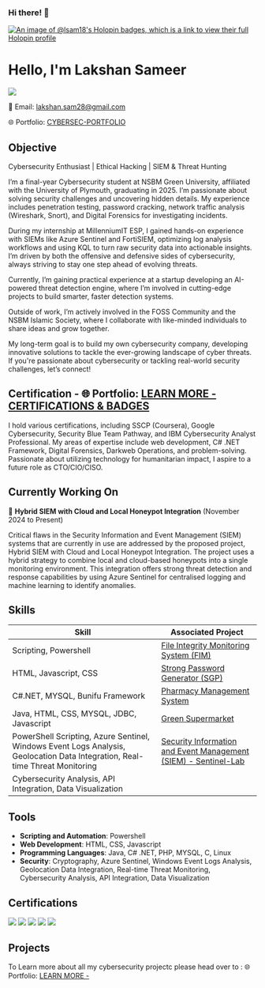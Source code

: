 
### Hi there! 👋

[![An image of @lsam18's Holopin badges, which is a link to view their full Holopin profile](https://holopin.me/lsam18)](https://holopin.io/@lsam18)

# Hello, I'm Lakshan Sameer

<a href="https://www.linkedin.com/in/lsam/"><img src="https://img.shields.io/badge/-LinkedIn-0072b1?&style=for-the-badge&logo=linkedin&logoColor=white" /></a>

📧 Email: lakshan.sam28@gmail.com

🌐 Portfolio: [CYBERSEC-PORTFOLIO](https://lsam-cybersec.lovestoblog.com)

## Objective
Cybersecurity Enthusiast | Ethical Hacking | SIEM & Threat Hunting

I’m a final-year Cybersecurity student at NSBM Green University, affiliated with the University of Plymouth, graduating in 2025. I’m passionate about solving security challenges and uncovering hidden details. My experience includes penetration testing, password cracking, network traffic analysis (Wireshark, Snort), and Digital Forensics for investigating incidents.

During my internship at MillenniumIT ESP, I gained hands-on experience with SIEMs like Azure Sentinel and FortiSIEM, optimizing log analysis workflows and using KQL to turn raw security data into actionable insights. I’m driven by both the offensive and defensive sides of cybersecurity, always striving to stay one step ahead of evolving threats.

Currently, I’m gaining practical experience at a startup developing an AI-powered threat detection engine, where I’m involved in cutting-edge projects to build smarter, faster detection systems.

Outside of work, I’m actively involved in the FOSS Community and the NSBM Islamic Society, where I collaborate with like-minded individuals to share ideas and grow together.

My long-term goal is to build my own cybersecurity company, developing innovative solutions to tackle the ever-growing landscape of cyber threats. If you're passionate about cybersecurity or tackling real-world security challenges, let’s connect!

## Certification - 🌐 Portfolio: [LEARN MORE - CERTIFICATIONS & BADGES](https://lsam-cybersec.lovestoblog.com)
I hold various certifications, including SSCP (Coursera), Google Cybersecurity, Security Blue Team Pathway, and IBM Cybersecurity Analyst Professional. My areas of expertise include web development, C# .NET Framework, Digital Forensics, Darkweb Operations, and problem-solving. Passionate about utilizing technology for humanitarian impact, I aspire to a future role as CTO/CIO/CISO.

## Currently Working On

🔭 **Hybrid SIEM with Cloud and Local Honeypot
Integration** (November 2024 to Present)

Critical flaws in the Security Information and Event Management (SIEM) systems that are currently
in use are addressed by the proposed project, Hybrid SIEM with Cloud and Local Honeypot
Integration. The project uses a hybrid strategy to combine local and cloud-based honeypots into a
single monitoring environment. This integration offers strong threat detection and response
capabilities by using Azure Sentinel for centralised logging and machine learning to identify
anomalies.

## Skills
| Skill                                         | Associated Project         |
|-----------------------------------------------|----------------------------|
| Scripting, Powershell                         | [File Integrity Monitoring System (FIM)](https://github.com/Lsam18/FIM-System.git) |
| HTML, Javascript, CSS                         | [Strong Password Generator (SGP)](https://lsam18.github.io/SPG/) |
| C#.NET, MYSQL, Bunifu Framework               | [Pharmacy Management System](https://github.com/Lsam18/Goodness_Pharmacy.git) |
| Java, HTML, CSS, MYSQL, JDBC, Javascript      | [Green Supermarket](https://github.com/Lsam18/Green_Market.git) |
| PowerShell Scripting, Azure Sentinel, Windows Event Logs Analysis, Geolocation Data Integration, Real-time Threat Monitoring | [Security Information and Event Management (SIEM) - Sentinel-Lab](https://github.com/Lsam18/SIEM-Sentinel-Lab.git)|
| Cybersecurity Analysis, API Integration, Data Visualization | |

## Tools
- **Scripting and Automation**: Powershell
- **Web Development**: HTML, CSS, Javascript
- **Programming Languages**: Java, C# .NET, PHP, MYSQL, C, Linux
- **Security**: Cryptography, Azure Sentinel, Windows Event Logs Analysis, Geolocation Data Integration, Real-time Threat Monitoring, Cybersecurity Analysis, API Integration, Data Visualization

## Certifications
<div>
  <img src="https://images.credly.com/size/100x100/images/0bf0f2da-a699-4c82-82e2-56dcf1f2e1c7/image.png" />
  <img src="https://images.credly.com/size/100x100/images/a850079a-75bb-41e1-adae-dedfabcf597c/Professional_Certificate_-_IBM_Cybersecurity_Analyst.png" />
  <img src="https://images.credly.com/size/100x100/images/441578ec-c0f3-46cc-95fc-86b27e90cf4f/image.png" />
  <img src="https://images.credly.com/size/100x100/images/af8c6b4e-fc31-47c4-8dcb-eb7a2065dc5b/I2CS__1_.png" />
  <img src="https://images.credly.com/size/100x100/images/4a42b9d2-df71-4d99-9bac-6069634b988a/Penetration_Testing_-_Inc_Response_Forensics.png" />
</div>

## Projects
To Learn more about all my cybersecurity projectc please head over to : 🌐 Portfolio: [LEARN MORE - ](https://lsam-cybersec.lovestoblog.com/#projects-section)


